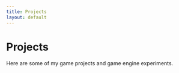 ```yaml
---
title: Projects
layout: default
---
```


# Projects  
Here are some of my game projects and game engine experiments.
